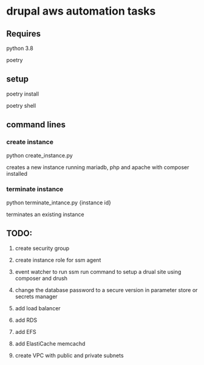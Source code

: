 # drupal aws automation tasks

## Requires

python 3.8

poetry


## setup

poetry install

poetry shell


## command lines


### create instance

python create_instance.py

creates a new instance running mariadb, php and apache with composer installed


### terminate instance

python terminate_intance.py {instance id}

terminates an existing instance


## TODO:

1. create security group

2. create instance role for ssm agent

3. event watcher to run ssm run command to setup a drual site using composer and drush

4. change the database password to a secure version in parameter store or secrets manager

5. add load balancer

6. add RDS 

7. add EFS

8. add ElastiCache memcachd

9. create VPC with public and private subnets